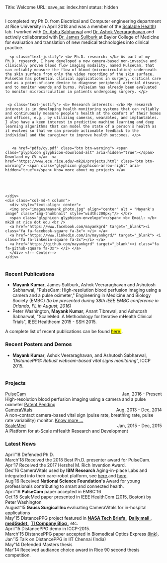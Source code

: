 Title: Welcome
URL:
save_as: index.html
status: hidden

<div class="container-fluid">
  <div class="row clearfix">
    <div class="col-md-8 column">
      <p class="text-justify"> I completed my Ph.D. from Electrical and Computer engineering department at Rice University in April 2018 and was a  member of the <a href="http://sh.rice.edu/" target="_blank">Scalable Health</a>)  lab. I worked with <a href="http://www.ece.rice.edu/~ashu/" target="_blank">Dr. Ashu Sabharwal</a> and <a href="https://www.ece.rice.edu/~av21/" target="_black"> Dr. Ashok Veeraraghavan </a> and actively collaborated with <a href="https://www.bcm.edu/people/view/james-suliburk-m-d-facs/b264d8d6-ffed-11e2-be68-080027880ca6" target="_blank">Dr. James Suliburk </a> at Baylor College of Medicine for evaluation and translation of new medical technologies into clinical practice. </p>

      <p class="text-justify"> <b> Ph.D. research: </b> As part of my Ph.D. research, I have developed a new camera-based non-invasive and clinically proven blood flow imaging modality, named PulseCam, that can reliably measure the flow of blood (microcirculation) underneath the skin surface from only the video recording of the skin surface. PulseCam has potential clinical applications in surgery, critical care and as a point-of-care device to diagnose peripheral arterial disease, and to monitor wounds and burns. PulseCam has already been evaluated to monitor microcirculation in patients undergoing surgery. </p>


 	 <p class="text-justify"> <b> Research interests: </b> My research interest is in developing health monitoring systems that can reliably and continuously measure people's health at the comfort of their homes and offices, e.g., by utilizing cameras, wearables, and implantables. I also have a keen interest in predictive machine learning and deep learning algorithms that can model the state of a person's health as it evolves so that we can provide actionable feedback to the individual and the caregiver to improve health outcomes. </p>


       <a href="pdfs/cv.pdf" class="btn btn-warning"> <span class="glyphicon glyphicon-download-alt" aria-hidden="true"></span> Downlaod my CV </a>  <a href="https://www.ece.rice.edu/~mk28/projects.html" class="btn btn-warning"> <span class="glyphicon glyphicon-arrow-right" aria-hidden="true"></span> Know more about my projects </a>





    </div>
    <div class="col-md-4 column">
      <div style="text-align: center">
      <img src="images/mayank_photo.jpg" align="center" alt = "Mayank's image" class="img-thumbnail" style="width:200px;"/> </br> 
      <span class="glyphicon glyphicon-envelope"></span> <b> Email: </b> mk28 at rice dot edu <br /> 
      <a href="https://www.facebook.com/mayankgrd" target="_blank"><i class="fa fa-facebook-square fa-3x"> </i> </a> 
      <a href="https://www.linkedin.com/in/mayankgrd/" target="_blank"> <i class="fa fa-linkedin-square fa-3x"></i> </a> 
      <a href="https://github.com/mayankgrd" target="_blank"><i class="fa fa-github-square fa-3x"> </i> </a>
      </div> <!-- Center-->
    </div>
  </div>
</div>

<div class="container">
  <div class="row clearfix">
  <div class="col-md-12 column">
    <h3> Recent Publications </h3>
    <ul>
      <li><b>Mayank Kumar</b>, James Suliburk, Ashok Veeraraghavan and Ashutosh Sabharwal, "PulseCam: High-resolution blood perfusion imaging using a camera and a pulse oximeter," Engineering in Medicine and Biology Society (EMBC) <i>(to be presented during 38th IEEE EMBC conference in Orlando, FL in August, 2016)</i> 
      <li> Peter Washington, <b>Mayank Kumar</b>, Anant Tibrewal, and Ashutosh Sabharwal, "ScaleMed: A Methodology for Iterative mHealth Clinical Trials", IEEE Healthcom 2015 - SSH 2015.
    </ul>
    A complete list of recent publications can be found <mark><a href="http://www.ece.rice.edu/~mk28/publications.html">here </a></mark>. 
    <h3> Recent Posters and Demos </h3>
    <ul>
      <li> <b>Mayank Kumar</b>, Ashok Veeraraghavan, and Ashutosh Sabharwal, <em>'DistancePPG: Robust webcam-based vital signs monitoring'</em>, ICCP 2015. 
    </ul>
  </div>
</div>
</div>


<div class="container">
  <div class="row clearfix">
    <div class="col-md-6 column">
      <h3> Projects </h3> 
      <div class="panel panel-info">
        <div class="panel-heading">
          <a href="{filename}pulseCam.md">PulseCam </a><span class="label label-primary" style="float:right">Jan, 2016 - Present</span>
        </div>
        <div class="panel-body">
          High-resolution blood perfusion imaging using a camera and a pulse oximeter <a class="text-primary" href="#">Patent Pending</a>
        </div>
      </div>
      <div class="panel panel-info">
        <div class="panel-heading">
          <a href="{filename}distancePPG.md">CameraVitals </a><span class="label label-primary" style="float:right">Aug, 2013 - Dec, 2014</span>
        </div>
        <div class="panel-body">
          A non-contact camera-based vital sign (pulse rate, breathing rate, pulse rate variability) monitor. <a class="text-primary" href="{filename}distancePPG.md">Know more ...</a>
        </div>
      </div>
      <div class="panel panel-info">
        <div class="panel-heading">
          <a href="http://www.ece.rice.edu/~mk28/projects.html">ScaleMed </a><span class="label label-primary" style="float:right">Jan, 2015 - Dec, 2015</span>
        </div>
        <div class="panel-body">
          A Platform for at-Scale mHealth Research and Development
        </div>
      </div>
    </div>
    <div class="col-md-6 column">
      <h3> Latest News </h3> 
      <span class="label label-warning">April'18 </span> Defended Ph.D. </br>
      <span class="label label-warning">March'18 </span> Received the 2018 Best Ph.D. presenter award for PulseCam.</br>
      <span class="label label-warning">Apr'17 </span> Received the 2017 Hershel M. Rich Invention Award.</br>
      <span class="label label-warning">Dec'16 </span> CameraVitals used by <b>IBM Research </b> Aging-in-place Labs and integrated into their care-robot platform, see <a href="http://news.rice.edu/2016/12/08/rice-and-ibm-explore-watson-powered-robot-designed-to-aid-elderly-and-caregivers/" target="_blank">here </a> and <a href="https://www.ibm.com/blogs/research/2016/12/cognitive-assist/" target="_blank"> here</a>. </br>
      <span class="label label-warning">Aug'16 </span> Received <b>National Science Foundation's </b> Award  for young professionals contributing to smart and connected health.</br>
      <span class="label label-warning">April'16 </span> <b>PulseCam</b> paper accepted in EMBC'16 </br> 
      <span class="label label-warning">Oct'15 </span> ScaleMed paper presented in IEEE HealthCom (2015, Boston) by Peter Washington</br> 
      <span class="label label-warning">August'15 </span> <b>Gauss Surgical Inc </b> evaluating CameraVitals for in-hospital applications </br> 
      <span class="label label-warning">May'15 </span> DistancePPG project featured in <a href="http://www.techbriefs.com/component/content/article/ntb/tech-briefs/imaging/22261" target="=_blank"><b> NASA Tech Briefs </b> </a>, <a href="http://www.dailymail.co.uk/sciencetech/article-3027887/Your-face-reveal-health-Researchers-reveal-new-algorithm-monitors-vital-signs-video.html" target="_blank"> <b>Daily mail</b> </a>, <a href="http://www.medgadget.com/2015/04/new-camera-technique-detects-heart-respiratory-rates-nearly-people.html" target="_blank"> <b>medGadet </b></a>,    <a href="https://e2e.ti.com/blogs_/b/thinkinnovate/archive/2015/06/09/untethered-a-new-idea-to-measure-vital-signs-in-preemies" target="_blank"> <b>TI Company Blog </b></a>, etc. </br>
      <span class="label label-warning">April'15 </span> DistancePPG demo in ICCP-2015. </br>
      <span class="label label-warning">March'15 </span> DistancePPG paper accepted in Biomedical Optics Express <a href="https://www.osapublishing.org/boe/abstract.cfm?uri=boe-6-5-1565" target="_blank">(link)</a>. </br> 
      <span class="label label-warning">Jan'15 </span> Talk on DistancePPG in IIT Chennai (India) </br>  
      <span class="label label-warning">May'14 </span> Defended Masters thesis </br>
      <span class="label label-warning">Mar'14 </span> Received audiance choice award in Rice 90 second thesis competition.  </br>
    </div>
  </div>
</div>

